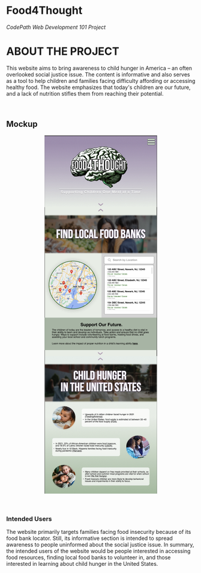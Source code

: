 # Food4Thought
<i>CodePath Web Development 101 Project</i>

<h1>ABOUT THE PROJECT</h1>
<p>
  This website aims to bring awareness to child hunger in America – an often overlooked social justice issue. The content is informative and also serves as a tool to help children and families facing difficulty affording or accessing healthy food. The website emphasizes that today's children are our future, and a lack of nutrition stifles them from reaching their potential.
</p>
<br>

<h2>Mockup</h2>
<p align="center">
  <img src="food4thought-figma-mockup.png" alt="Website mockup">
</p>
<br>

<h3>Intended Users</h3>
<p>
  The website primarily targets families facing food insecurity because of its food bank locator. Still, its informative section is intended to spread awareness to people uninformed about the social justice issue. In summary, the intended users of the website would be people interested in accessing food resources, finding local food banks to volunteer in, and those interested in learning about child hunger in the United States.
</p>
